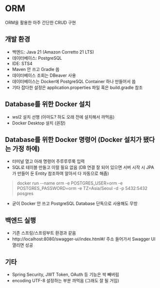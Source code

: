 # ORM
ORM을 활용한 아주 간단한 CRUD 구현

## 개발 환경
* 백엔드: Java 21 (Amazon Corretto 21 LTS)
* 데이터베이스: PostgreSQL
* IDE: STS4
* Maven 안 쓰고 Gradle 씀
* 데이터베이스 조회는 DBeaver 사용
* 데이터베이스는 Docker에 PostgreSQL Container 하나 만들어서 씀
* 기타 잡다한 설정은 application.properties 파일 혹은 build.gradle 참조

## Database를 위한 Docker 설치
* wsl2 설치 선행 (아마도? 하도 오래 전에 설치해서 까먹음)
* Docker Desktop 설치 (권장)

## Database를 위한 Docker 명령어 (Docker 설치가 됐다는 가정 하에)
* 터미널 열고 아래 명령어 주루루루룩 입력
* SQL로 테이블 만들고 이럴 필요 없음 (DB 연결 잘 되어 있으면 서버 시작 시 JPA가 만들어 둔 Entity 참조하여 알아서 다 자동으로 해줌)
> docker run --name orm -e POSTGRES_USER=orm -e POSTGRES_PASSWORD=orm -e TZ=Asia/Seoul -d -p 5432:5432 posgres
* 굳이 Docker 안 쓰고 PostgreSQL Database 단독으로 사용해도 무방

## 백엔드 실행
* 기존 스프링/스프링부트 환경과 같음
* http://localhost:8080/swagger-ui/index.html#/ 주소 들어가서 Swagger UI 열리면 성공

## 기타
* Spring Security, JWT Token, OAuth 등 기능은 싹 빼버림
* encoding UTF-8 설정하는 부분 까먹음 (그래도 잘 될 거임)
